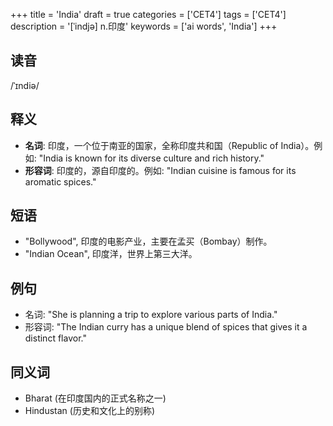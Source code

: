+++
title = 'India'
draft = true
categories = ['CET4']
tags = ['CET4']
description = '[ˈindjə] n.印度'
keywords = ['ai words', 'India']
+++

## 读音
/ˈɪndiə/

## 释义
- **名词**: 印度，一个位于南亚的国家，全称印度共和国（Republic of India）。例如: "India is known for its diverse culture and rich history."
- **形容词**: 印度的，源自印度的。例如: "Indian cuisine is famous for its aromatic spices."

## 短语
- "Bollywood", 印度的电影产业，主要在孟买（Bombay）制作。
- "Indian Ocean", 印度洋，世界上第三大洋。

## 例句
- 名词: "She is planning a trip to explore various parts of India."
- 形容词: "The Indian curry has a unique blend of spices that gives it a distinct flavor."

## 同义词
- Bharat (在印度国内的正式名称之一)
- Hindustan (历史和文化上的别称)
